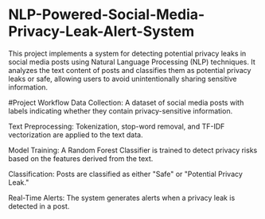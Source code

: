 # NLP-Powered-Social-Media-Privacy-Leak-Alert-System
This project implements a system for detecting potential privacy leaks in social media posts using Natural Language Processing (NLP) techniques. It analyzes the text content of posts and classifies them as potential privacy leaks or safe, allowing users to avoid unintentionally sharing sensitive information.

#Project Workflow
Data Collection: A dataset of social media posts with labels indicating whether they contain privacy-sensitive information.

Text Preprocessing: Tokenization, stop-word removal, and TF-IDF vectorization are applied to the text data.

Model Training: A Random Forest Classifier is trained to detect privacy risks based on the features derived from the text.

Classification: Posts are classified as either "Safe" or "Potential Privacy Leak."

Real-Time Alerts: The system generates alerts when a privacy leak is detected in a post.
